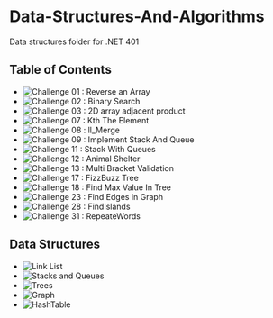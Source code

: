 # Data-Structures-And-Algorithms
Data structures folder for .NET 401

## Table of Contents
- ![Challenge 01 : Reverse an Array](https://github.com/Dekklin/Data-Structures-And-Algorithms/tree/array_reverse/Challenges/01_ReverseArray)
- ![Challenge 02 : Binary Search](https://github.com/Dekklin/Data-Structures-And-Algorithms/tree/master/Challenges/02BinarySearch)
- ![Challenge 03 : 2D array adjacent product](https://github.com/Dekklin/Data-Structures-And-Algorithms/tree/master/Challenges/03-2D-Arrays)
- ![Challenge 07 : Kth The Element](https://github.com/Dekklin/Data-Structures-And-Algorithms/tree/master/Challenges/07-ll_kth_from_end)
- ![Challenge 08 : ll_Merge](https://github.com/Dekklin/Data-Structures-And-Algorithms/tree/ll_merge/Challenges/08-ll_merge/ll_merge)
- ![Challenge 09 : Implement Stack And Queue](https://github.com/Dekklin/Data-Structures-And-Algorithms/tree/stacksAndQueues/Data_Structures/Stacks%20and%20Queues)
- ![Challenge 11 : Stack With Queues](https://github.com/Dekklin/Data-Structures-And-Algorithms/tree/master/Challenges/Queue_With_Stacks)
- ![Challenge 12 : Animal Shelter](https://github.com/Dekklin/Data-Structures-And-Algorithms/tree/master/Challenges/12-AnimalShelter)
- ![Challenge 13 : Multi Bracket Validation](https://github.com/Dekklin/Data-Structures-And-Algorithms/tree/test2/Challenges/MultiBracket)
- ![Challenge 17 : FizzBuzz Tree](https://github.com/Dekklin/Data-Structures-And-Algorithms/tree/master/Challenges/FizzBuzzTree)
- ![Challenge 18 : Find Max Value In Tree](https://github.com/Dekklin/Data-Structures-And-Algorithms/tree/master/Challenges/FindMaxValue)
- ![Challenge 23 : Find Edges in Graph](https://github.com/Dekklin/Data-Structures-And-Algorithms/tree/FindIslands/Challenges/ImplementWeight)
- ![Challenge 28 : FindIslands](https://github.com/Dekklin/Data-Structures-And-Algorithms/tree/FindIslands/Challenges/FindIslands)
- ![Challenge 31 : RepeateWords]()


## Data Structures
- ![Link List](https://github.com/Dekklin/Data-Structures-And-Algorithms/tree/master/Data_Structures/LinkedList/Class05-LinkedList)
- ![Stacks and Queues](https://github.com/Dekklin/Data-Structures-And-Algorithms/tree/master/Data_Structures/Stacks%20and%20Queues)
- ![Trees](https://github.com/Dekklin/Data-Structures-And-Algorithms/tree/master/Data_Structures/Trees/Tree)
- ![Graph](https://github.com/Dekklin/Data-Structures-And-Algorithms/tree/master/Data_Structures/Trees/Graph)
- ![HashTable](https://github.com/Dekklin/Data-Structures-And-Algorithms/tree/master/Data_Structures/ImplementHashTables)
